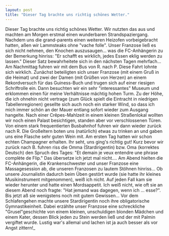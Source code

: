 ```yaml
---
layout: post
title: "Dieser Tag brachte uns richtig schönes Wetter."
---
```


Dieser Tag brachte uns richtig schönes Wetter. Wir nutzten das aus und machten am Morgen erstmal einen wunderbaren Strandspaziergang. Nachdem uns die grand-parents einen weiteren Heizofen vorbeigebracht hatten, aßen wir Lammsteaks ohne "vache folle". Unser Franzose ließ es sich nicht nehmen, den Knochen auszusaugen... was die FC-Anhängerin zu der Bemerkung hinriss: "Er schafft es wirklich, jedes Essen eklig werden zu lassen." Dieser Satz bewahrheitete sich in den nächsten Tagen mehrfach...  
Am Nachmittag fuhren wir mit dem Bus von R. nach P. Diese Fahrt lohnte sich wirklich. Zunächst beteiligten sich unser Franzose (mit einem Gruß in die Heimat) und zwei der Damen (mit Grüßen von Herzen) an einem Rekordversuch für das Guiness-Buch und trugen sich auf einer riesigen Schriftrolle ein. Dann besuchten wir ein sehr "interessantes" Museum und erklommen einen für meine Verhältnisse mächtig hohen Turm. Zu der Höhe, die ich ohnehin nicht vertrage (zum Glück spielt die Eintracht in niedrigen Tabellenregionen) gesellte sich auch noch ein starker Wind, so dass ich mich immer schön an der Mauer entlang sofort wieder zum Ausgang hangelte. Nach einer Crêpes-Mahlzeit in einem kleinen Straßenlokal wollten wir noch einen Palast besichtigen, standen aber vor verschlossenen Türen. Von einem stark frequentierten Busbahnhof fuhren wir dann wieder zurück nach R. Die Großeltern boten uns (natürlich) etwas zu trinken an und gaben uns eine Flasche sehr guten Wein mit. Am ersten Tag hatten wir schon echten Champagner erhalten. Ihr seht, uns ging's richtig gut! Kurz bevor wir zurück nach B. fuhren riss die Omma (Stardirigentin) bzw. Oma (korrektes Deutsch) den Spruch des Tages: "Et demain je veux entendre une phrase complète de Flip." Das übersetze ich jetzt mal nicht.... Am Abend hielten die FC-Anhängerin, die Krankenschwester und unser Franzose eine Massagesession ab, die unseren Franzosen zu lautem Stöhnen hinriss... Ob unsere Journalistin dadurch beim Üben gestört wurde (sie hatte ihr kleines Musikinstrument mitgenommen), weiß ich nicht. Auf jeden Fall kam sie wieder herunter und hatte einen Mordsappetit. Ich weiß nicht, wie oft sie an diesem Abend noch fragte: "Hat jemand was dagegen, wenn ich ... esse?". Bis jetzt aß sie wenigstens noch mit gutem Gewissen... Vor dem Schlafengehen machte unsere Stardirigentin noch ihre obligatorische Gymnastikeinheit. Dabei erzählte unser Franzose eine schreckliche "Grusel"geschichte von einem kleinen, unschuldigen blonden Mädchen und einem Kater, dessen Blick jeden zu Stein werden ließ und der mit Palmin vergiftet wurde. Lustig war's allemal und lachen ist ja auch besser als vor Angst zittern!_
